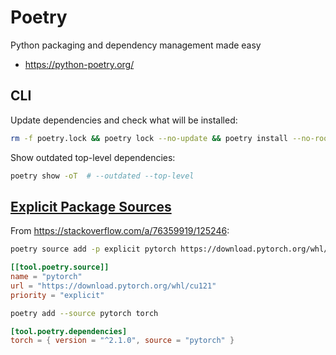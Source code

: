 # Poetry

Python packaging and dependency management made easy

* <https://python-poetry.org/>

## CLI

Update dependencies and check what will be installed:

```bash
rm -f poetry.lock && poetry lock --no-update && poetry install --no-root && poetry show -a
```

Show outdated top-level dependencies:

```bash
poetry show -oT  # --outdated --top-level
```

## [Explicit Package Sources](https://python-poetry.org/docs/repositories#explicit-package-sources)

From <https://stackoverflow.com/a/76359919/125246>:

```bash
poetry source add -p explicit pytorch https://download.pytorch.org/whl/cu121
```

```toml
[[tool.poetry.source]]
name = "pytorch"
url = "https://download.pytorch.org/whl/cu121"
priority = "explicit"
```

```bash
poetry add --source pytorch torch
```

```toml
[tool.poetry.dependencies]
torch = { version = "^2.1.0", source = "pytorch" }
```